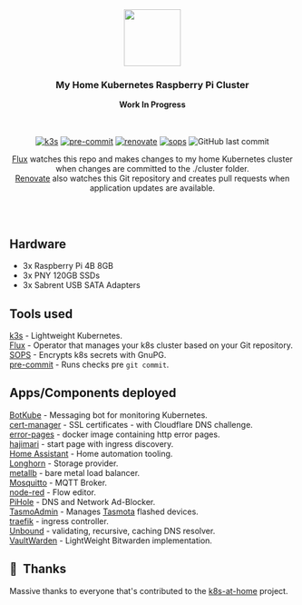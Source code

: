 <div align="center">

<img src="https://camo.githubusercontent.com/5b298bf6b0596795602bd771c5bddbb963e83e0f/68747470733a2f2f692e696d6775722e636f6d2f7031527a586a512e706e67" align="center" width="100px" height="100px"/>  

### My Home Kubernetes Raspberry Pi Cluster  
**Work In Progress**  
</br>
</br>

[![k3s](https://img.shields.io/badge/K3S-v1.21.8-brightgreen?style=for-the-badge&logo=kubernetes&logoColor=white)](https://k3s.io/)
[![pre-commit](https://img.shields.io/badge/pre--commit-enabled-brightgreen?logo=pre-commit&logoColor=white&style=for-the-badge)](https://github.com/pre-commit/pre-commit)
[![renovate](https://img.shields.io/badge/renovate-enabled-brightgreen?style=for-the-badge&logo=renovatebot&logoColor=white)](https://github.com/renovatebot/renovate)
[![sops](https://img.shields.io/badge/SOPS-encrypted-brightgreen?style=for-the-badge&logo=mozilla&logoColor=white)](https://github.com/mozilla/sops)
![GitHub last commit](https://img.shields.io/github/last-commit/lloydoliver/k8s-at-home?style=for-the-badge)  

[Flux](https://github.com/fluxcd/flux2) watches this repo and makes changes to my home Kubernetes cluster when changes are committed to the ./cluster folder.  
[Renovate](https://github.com/renovatebot/renovate) also watches this Git repository and creates pull requests when application updates are available.  

</br></br>
</div>

## Hardware

- 3x Raspberry Pi 4B 8GB  
- 3x PNY 120GB SSDs  
- 3x Sabrent USB SATA Adapters  

## Tools used

[k3s](k3s.io) - Lightweight Kubernetes.  
[Flux](https://github.com/fluxcd/flux2) - Operator that manages your k8s cluster based on your Git repository.  
[SOPS](https://github.com/mozilla/sops) - Encrypts k8s secrets with GnuPG.  
[pre-commit](https://github.com/pre-commit/pre-commit) - Runs checks pre `git commit`.  

## Apps/Components deployed

[BotKube](https://www.botkube.io/) - Messaging bot for monitoring Kubernetes.  
[cert-manager](https://cert-manager.io/) - SSL certificates - with Cloudflare DNS challenge.  
[error-pages](ghcr.io/tarampampam/error-pages) - docker image containing http error pages.  
[hajimari](https://github.com/toboshii/hajimari) - start page with ingress discovery.  
[Home Assistant](https://www.home-assistant.io/) - Home automation tooling.  
[Longhorn](https://longhorn.io) - Storage provider.  
[metallb](https://metallb.universe.tf/) - bare metal load balancer.  
[Mosquitto](https://mosquitto.org/) - MQTT Broker.  
[node-red](https://nodered.org/) - Flow editor.  
[PiHole](https://pi-hole.net/) - DNS and Network Ad-Blocker.  
[TasmoAdmin](https://github.com/reloxx13/TasmoAdmin) - Manages [Tasmota](https://github.com/arendst/Tasmota) flashed devices.  
[traefik](https://traefik.io) - ingress controller.  
[Unbound](https://www.nlnetlabs.nl/projects/unbound/about/) - validating, recursive, caching DNS resolver.  
[VaultWarden](https://github.com/dani-garcia/vaultwarden) - LightWeight Bitwarden implementation.  

## :handshake:&nbsp; Thanks

Massive thanks to everyone that's contributed to the [k8s-at-home](https://github.com/k8s-at-home) project.
